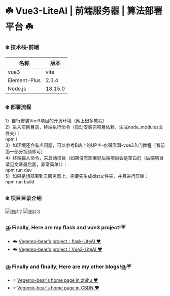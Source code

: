 # ☘️ Vue3-LiteAI | 前端服务器 | 算法部署平台 ☘️
### ❄️ 技术栈-前端
|  名称   | 版本  |
|  ----  | ----  |
| vue3  | vite |
| Element-Plus  | 2.3.4 |
| Node.js  | 18.15.0 |
##

### ❄️ 部署流程
1）自行安装Vue3项目的开发环境（网上很多教程）<br>
2）进入项目目录，终端执行命令（自动安装完项目依赖，生成node_modules文件夹）：<br>
  npm i <br>
3）如环境还会有点问题，可以参考B站上的UP主-水哥澎湃-vue3入门教程（看前面一部分视频即可）<br>
4）终端输入命令，来启动项目（如果没有部署好后端项目会是空白的（后端项目请见文章最后面，非常简单））：<br>
  npm run dev <br>
5）如果是想部署到云服务器上，需要先生成dist文件夹，并且进行压缩：<br>
  npm run build <br>

##
### ❄️ 项目目录介绍
![图片2](https://github.com/Vegemo-bear/flask-Vue3-LiteAI/assets/127828066/c7e09648-8c90-4c08-ac48-a3ef9a1d1d68)
![图片3](https://github.com/Vegemo-bear/flask-Vue3-LiteAI/assets/127828066/7cbb36cf-0cbd-4ce7-bdc4-eaf59be4c420)

##
### ⛈️ Finally, Here are my flask and vue3 project!☔
- ☁️ [Vegemo-bear's project：flask-LiteAI ‍❤️‍](https://github.com/Vegemo-bear/flask-LiteAI)
- ☁️ [Vegemo-bear's project：Vue3-LiteAI ‍❤️‍](https://github.com/Vegemo-bear/Vue3-LiteAI)

##
### ⛈️ Finally and finally, Here are my other blogs!⛈️☔
- ⭐  [Vegemo-bear's home page in zhihu ‍❤️‍](https://www.zhihu.com/people/ming-yue-yi-jiu-63/posts)
- ⭐  [Vegemo-bear's home page in CSDN ‍❤️‍](https://blog.csdn.net/Moon_Remain_?type=blog)

